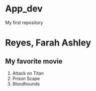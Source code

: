 # App_dev
My first repository

# Reyes, Farah Ashley 

## My favorite movie

1.   Attack on Titan
2.   Prison Scape
3.   Bloodhounds
